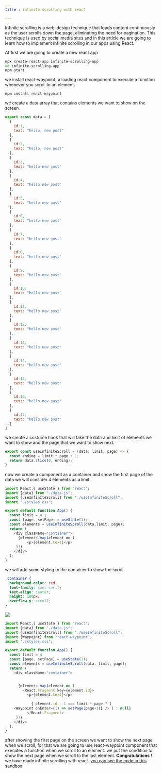 ```yaml
---
title : infinite scrolling with react

---
```


Infinite scrolling is a web-design technique that loads content continuously as the user scrolls down the page, eliminating the need for pagination. This technique is used by social media sites and in this article we are going to learn how to implement infinite scrolling in our apps using React.

At first we are going to create a new react app 

```bash
npx create-react-app infinite-scrolling-app 
cd infinite-scrolling-app
npm start
```
we install react-waypoint, a loading react component to execute a function whenever you scroll to an element.
```bash
npm install react-waypoint
```
we create a data array that contains elements we want to show on the screen.
```javascript
export const data = [
  {
    id:1,
    text: "hello, new post"
  },
  {
    id:2,
    text: "hello, new post"
  },
  {
    id:3,
    text: "hello new post"
  },
  {
    id:4,
    text: "hello new post"
  },
  {
    id:5,
    text: "hello new post"
  },
  {
    id:6,
    text: "hello new post"
  },
  {
    id:7,
    text: "hello new post"
  },
  {
    id:8,
    text: "hello new post"
  },
  {
    id:9,
    text: "hello new post"
  },
  {
    id:10,
    text: "hello new post"
  },
  {
    id:11,
    text: "hello new post"
  },
  {
    id:12,
    text: "hello new post"
  },
  {
    id:13,
    text: "hello new post"
  },
  {
    id:14,
    text: "hello new post"
  },
  {
    id:15,
    text: "hello new post"
  },
  {
    id:16,
    text: "hello new post"
  },
  {
    id:17,
    text: "hello new post"
  }
] 
```
we create a costume hook that will take the data and limit of elements we want to show and the page that we want to show next.
```javascript
export const useInfiniteScroll = (data, limit, page) => {
  const ending = limit * page + 1;
  return data.slice(0, ending);
}
```
now we create a component as a container and  show the first page of the data we will consider 4 elements as a limit. 
```javascript
import React,{ useState } from "react";
import {data} from "./data.js";
import {useInfiniteScroll} from "./useInfiniteScroll";
import "./styles.css";

export default function App() {
  const limit = 4 ;
  const [page, setPage] = useState(1);
  const elements = useInfiniteScroll(data,limit, page);
  return (
    <div className="container">
      {elements.map(element => (
          <p>{element.text}</p>    
     ))}
    </div>
  );
} 
```
we will add some styling to the container to show the scroll.
```css
.container {
  background-color: red;
  font-family: sans-serif;
  text-align: center;
  height: 180px;
  overflow-y: scroll;
}
```

![](https://dev-to-uploads.s3.amazonaws.com/uploads/articles/gijkg5w5hjmsjyuy94av.png)
```javascript
import React,{ useState } from "react";
import {data} from "./data.js";
import {useInfiniteScroll} from "./useInfiniteScroll";
import {Waypoint} from "react-waypoint";
import "./styles.css";

export default function App() {
  const limit = 4
  const [page, setPage] = useState(1);
  const elements = useInfiniteScroll(data, limit, page);
  return (
    <div className="container">


      {elements.map(element => (
        <React.Fragment key={element.id}>
          <p>{element.text}</p> 
       
            { element.id - 1 === limit * page ? (
    <Waypoint onEnter={() => setPage(page+1)} /> ) : null} 
          </React.Fragment>
     ))}
    </div>
  );
}
```
after showing the first page on the screen we want to show the next page when we scroll, for that we are going to use react-waypoint component that executes a function when we scroll to an element. 
we put the condition  to show the next page when we scroll to the last element. 
**Congratulations !** we have  made  infinite scrolling with react.
[you can see the code in this sandbox](https://codesandbox.io/embed/infinitescrolling-l4)